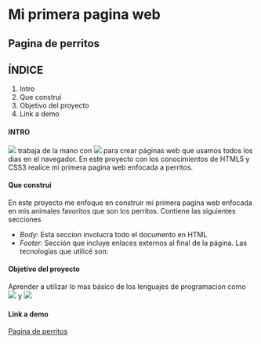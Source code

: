 # Mi primera pagina web
## Pagina de perritos
## ÍNDICE
1. Intro
2. Que construí
3. Objetivo del proyecto
4. Link a demo
#### INTRO
<img src="https://img.shields.io/badge/HTML5-E34F26?style=for-the-badge&logo=html5&logoColor=white" /> trabaja de la mano con <img src="https://img.shields.io/badge/CSS3-1572B6?style=for-the-badge&logo=css3&logoColor=white"/> para crear páginas web que usamos todos los dias en el navegador. En este proyecto con los conocimientos de HTML5 y CSS3 realice mi primera pagina web enfocada a perritos.

#### Que construí
En este proyecto me enfoque en construir mi primera pagina web enfocada en mis animales favoritos que son los perritos.
Contiene las siguientes secciones
- *Body:* Esta seccion involucra todo el documento en HTML
- *Footer:* Sección que incluye enlaces externos al final de la página.
Las tecnologías que utilicé son:

#### Objetivo del proyecto
Aprender a utilizar lo mas básico de los lenguajes de programacion como <img src="https://img.shields.io/badge/HTML5-E34F26?style=for-the-badge&logo=html5&logoColor=white" />  y <img src="https://img.shields.io/badge/CSS3-1572B6?style=for-the-badge&logo=css3&logoColor=white"/> 

#### Link a demo
[Pagina de perritos](https://pagina-de-perritos.vercel.app/)
